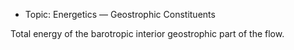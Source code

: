  - Topic: Energetics — Geostrophic Constituents

Total energy of the barotropic interior geostrophic part of the flow.
